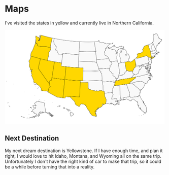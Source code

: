 # Maps

I've visited the states in yellow and currently live in Northern California.

![us](./us.svg)

## Next Destination

My next dream destination is Yellowstone. If I have enough time, and plan it right, I would love to hit Idaho, Montana, and Wyoming all on the same trip. Unfortunately I don't have the right kind of car to make that trip, so it could be a while before turning that into a reality.